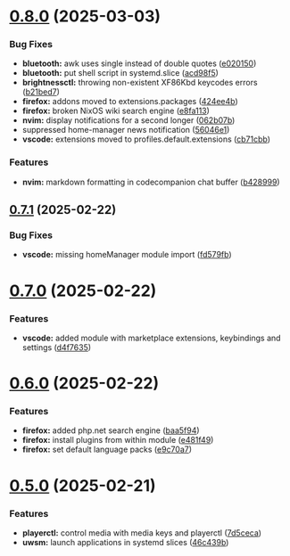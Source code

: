 # [0.8.0](https://github.com/99linesofcode/home-manager/compare/v0.7.1...v0.8.0) (2025-03-03)


### Bug Fixes

* **bluetooth:** awk uses single instead of double quotes ([e020150](https://github.com/99linesofcode/home-manager/commit/e020150c790fd015285989cd290007c3b5d3e4cf))
* **bluetooth:** put shell script in systemd.slice ([acd98f5](https://github.com/99linesofcode/home-manager/commit/acd98f5929cc9839030e84aed8f871b71ef21b71))
* **brightnessctl:** throwing non-existent XF86Kbd keycodes errors ([b21bed7](https://github.com/99linesofcode/home-manager/commit/b21bed7453453cf2d27b7fc227f646ce7971f781))
* **firefox:** addons moved to extensions.packages ([424ee4b](https://github.com/99linesofcode/home-manager/commit/424ee4b9c1ef21eb28085b43b960161b08abf5b2))
* **firefox:** broken NixOS wiki search engine ([e8fa113](https://github.com/99linesofcode/home-manager/commit/e8fa11371ff56b1e1a80d9217d79168d37d40df0))
* **nvim:** display notifications for a second longer ([062b07b](https://github.com/99linesofcode/home-manager/commit/062b07b073105cbdf7a3f277be7bba68354ddee3))
* suppressed home-manager news notification ([56046e1](https://github.com/99linesofcode/home-manager/commit/56046e1759c6106011a8f50cef8e3dce9187546a))
* **vscode:** extensions moved to profiles.default.extensions ([cb71cbb](https://github.com/99linesofcode/home-manager/commit/cb71cbb3bb247c8086af6c83fbe2a113b0d4c498))


### Features

* **nvim:** markdown formatting in codecompanion chat buffer ([b428999](https://github.com/99linesofcode/home-manager/commit/b4289995731898894c910efd6107cc78d5ba0319))



## [0.7.1](https://github.com/99linesofcode/home-manager/compare/v0.7.0...v0.7.1) (2025-02-22)


### Bug Fixes

* **vscode:** missing homeManager module import ([fd579fb](https://github.com/99linesofcode/home-manager/commit/fd579fbe2af18c4f98372c309fe148c33988d9f3))



# [0.7.0](https://github.com/99linesofcode/home-manager/compare/v0.6.0...v0.7.0) (2025-02-22)


### Features

* **vscode:** added module with marketplace extensions, keybindings and settings ([d4f7635](https://github.com/99linesofcode/home-manager/commit/d4f7635a553dcbdbb0b744ecfb3e2bf9493bad76))



# [0.6.0](https://github.com/99linesofcode/home-manager/compare/v0.5.0...v0.6.0) (2025-02-22)


### Features

* **firefox:** added php.net search engine ([baa5f94](https://github.com/99linesofcode/home-manager/commit/baa5f94240ef53807966ba08a933dd884a95fd18))
* **firefox:** install plugins from within module ([e481f49](https://github.com/99linesofcode/home-manager/commit/e481f49477c93811f2dc5b159a79b49bb56d516e))
* **firefox:** set default language packs ([e9c70a7](https://github.com/99linesofcode/home-manager/commit/e9c70a7b81e5a3b6a4960fe790618dfceca036d6))



# [0.5.0](https://github.com/99linesofcode/home-manager/compare/v0.4.0...v0.5.0) (2025-02-21)


### Features

* **playerctl:** control media with media keys and playerctl ([7d5ceca](https://github.com/99linesofcode/home-manager/commit/7d5ceca99e95f80f9483b5f01a0e944a4425b8c5))
* **uwsm:** launch applications in systemd slices ([46c439b](https://github.com/99linesofcode/home-manager/commit/46c439b309b63705b54b79594fdc86a4cd51a8be))



